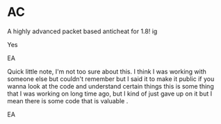 # AC
A highly advanced packet based anticheat for 1.8! ig

Yes

EA

Quick little note, I'm not too sure about this. I think I was working with someone else but couldn't remember but I said it to make it public if you wanna look at the code and understand certain things this is some thing that I was working on long time ago, but I kind of just gave up on it but I mean there is some code that is valuable . 





























































EA
